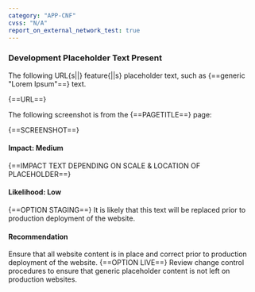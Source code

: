 ```yaml
---
category: "APP-CNF"
cvss: "N/A"
report_on_external_network_test: true
---
```

### Development Placeholder Text Present
The following URL{s||} feature{||s} placeholder text, such as {==generic "Lorem Ipsum"==} text.

{==URL==}

The following screenshot is from the {==PAGETITLE==} page:

{==SCREENSHOT==}
#### Impact: Medium
{==IMPACT TEXT DEPENDING ON SCALE & LOCATION OF PLACEHOLDER==}
#### Likelihood: Low
{==OPTION STAGING==} It is likely that this text will be replaced prior to production deployment of the website.
#### Recommendation
Ensure that all website content is in place and correct prior to production deployment of the website. {==OPTION LIVE==} Review change control procedures to ensure that generic placeholder content is not left on production websites.
